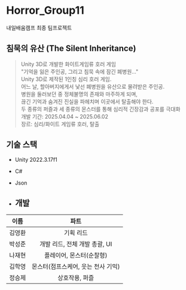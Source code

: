 # Horror_Group11
내일배움캠프 최종 팀프로젝트

## 침묵의 유산 (The Silent Inheritance)
> Unity 3D로 개발한 화이트게임류 호러 게임<br>
> "기억을 잃은 주인공, 그리고 침묵 속에 잠긴 폐병원…"<br>
Unity 3D로 제작된 1인칭 심리 호러 게임.<br>
어느 날, 할아버지에게서 낯선 폐병원을 유산으로 물려받은 주인공.<br>
병원을 둘러보던 중 정체불명의 존재와 마주하게 되며,<br>
끊긴 기억과 숨겨진 진실을 파헤치며 이곳에서 탈출해야 한다.<br>
두 종류의 퍼즐과 세 종류의 몬스터를 통해 심리적 긴장감과 공포를 극대화<br>
개발 기간: 2025.04.04 ~ 2025.06.02<br>
장르: 심리/화이트 게임류 호러, 탈출<br>



## 기술 스택
- Unity 2022.3.17f1
- C#
- Json

- ## 개발
| 이름      | 파트               |
|:---------:|:------------------:|
| 김영환     | 기획 리드 |
| 박성준     | 개발 리드, 전체 개발 총괄, UI |
| 나재현     | 플레이어, 몬스터(순찰형) |
| 김학영     | 몬스터(점프스케어, 웃는 천사 기믹) |
| 정승제     | 상호작용, 퍼즐 |
</details>
